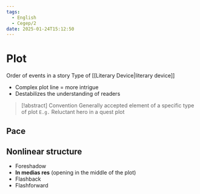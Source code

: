 ```yaml
---
tags:
  - English
  - Cegep/2
date: 2025-01-24T15:12:50
---
```


# Plot

Order of events in a story
Type of [[Literary Device|literary device]]

- Complex plot line = more intrigue
- Destabilizes the understanding of readers

> [!abstract] Convention
> Generally accepted element of a specific type of plot
> `E.g.` Reluctant hero in a quest plot

## Pace

## Nonlinear structure

- Foreshadow
- **In medias res** (opening in the middle of the plot)
- Flashback
- Flashforward

